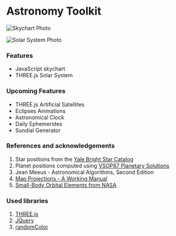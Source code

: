# Astronomy Toolkit

![Skychart Photo](http://i.imgur.com/JPqbVw6.png)

![Solar System Photo](http://i.imgur.com/p0vaf6H.png)

### Features
* JavaScript skychart
* THREE.js Solar System

### Upcoming Features
* THREE.js Artificial Satellites
* Eclipses Animations
* Astronomical Clock
* Daily Ephemerides
* Sundial Generator

### References and acknowledgements
1. Star positions from the [Yale Bright Star Catalog](http://cdsarc.u-strasbg.fr/viz-bin/Cat?V/50)
2. Planet positions computed using [VSOP87 Planetary  Solutions](http://cdsarc.u-strasbg.fr/viz-bin/Cat?cat=VI%2f81&target=brief&msg=redirected%20by%20VizieR)
3. Jean Meeus - Astronomical Algorithms, Second Edition
4. [Map Projections - A Working Manual](http://eaps.mit.edu/12.114/Map_projections_a_working_manual.pdf)
5. [Small-Body Orbital Elements from NASA](http://ssd.jpl.nasa.gov/?sb_elem)

### Used libraries
1. [THREE.js](https://github.com/mrdoob/three.js/)
2. [JQuery](https://github.com/jquery/jquery)
3. [randomColor](https://github.com/davidmerfield/randomColor)
